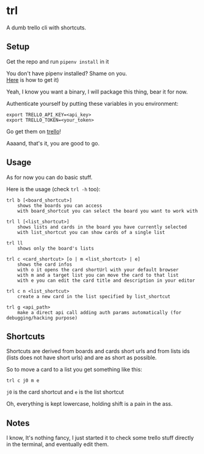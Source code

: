 # trl

A dumb trello cli with shortcuts.


## Setup

Get the repo and run `pipenv install` in it

You don't have pipenv installed? Shame on you.\
[Here](https://pipenv.readthedocs.io/en/latest/install/#pragmatic-installation-of-pipenv)
is how to get it)

Yeah, I know you want a binary, I will package this thing, bear it for now.

Authenticate yourself by putting these variables in you environment:

    export TRELLO_API_KEY=<api_key>
    export TRELLO_TOKEN=<your_token>

Go get them on [trello](https://trello.com/app-key)!

Aaaand, that's it, you are good to go.


## Usage

As for now you can do basic stuff.

Here is the usage (check `trl -h` too):

    trl b [<board_shortcut>]
        shows the boards you can access
        with board_shortcut you can select the board you want to work with

    trl l [<list_shortcut>]
        shows lists and cards in the board you have currently selected
        with list_shortcut you can show cards of a single list

    trl ll
        shows only the board's lists

    trl c <card_shortcut> [o | m <list_shortcut> | e]
        shows the card infos
        with o it opens the card shortUrl with your default browser
        with m and a target list you can move the card to that list
        with e you can edit the card title and description in your editor

    trl c n <list_shortcut>
        create a new card in the list specified by list_shortcut

    trl g <api_path>
        make a direct api call adding auth params automatically (for debugging/hacking purpose)

## Shortcuts

Shortcuts are derived from boards and cards short urls and from lists ids
(lists does not have short urls) and are as short as possible.

So to move a card to a list you get something like this:

    trl c j0 m e

`j0` is the card shortcut and `e` is the list shortcut

Oh, everything is kept lowercase, holding shift is a pain in the ass.


## Notes

I know, It's nothing fancy, I just started it to check some trello stuff
directly in the terminal, and eventually edit them.

